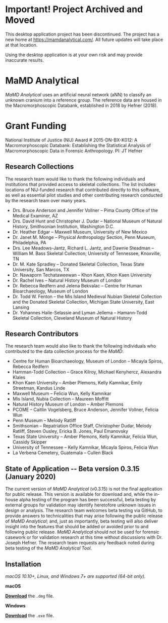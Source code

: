 # Important! Project Archived and Moved

This desktop application project has been discontinued. The project has a new home at https://mamdanalytical.com/. All future updates will take place at that location.

Using the desktop application is at your own risk and may provide inaccurate results.


# MaMD Analytical

*MaMD Analytical* uses an artificial neural network (aNN) to classify an unknown cranium into a reference group. The reference data are housed in the Macromorphoscopic Databank, established in 2018 by Hefner (2018).

# Grant Funding

National Institute of Justice (NIJ) Award # 2015-DN-BX-K012: A Macromorphoscopic Databank: Establishing the Statistical Analysis of Macromorphoscopic Data in Forensic Anthropology. PI: JT Hefner

## Research Collections

The research team would like to thank the following individuals and institutions that provided access to skeletal collections. The list includes locations of NIJ-funded research that contributed directly to this software, as well as essential pilot studies and other contributing research conducted by the research team over many years.

- Drs. Bruce Anderson and Jennifer Vollner – Pima County Office of the Medical Examiner, AZ
- Drs. David Hunt and Christopher J. Dudar – National Museum of Natural History, Smithsonian Institution, Washington D.C.
- Dr. Heather Edgar – Maxwell Museum, University of New Mexico
- Dr. Janet M. Monge – Physical Anthropology Section, Penn Museum, Philadelphia, PA
- Drs. Lee Meadows-Jantz, Richard L. Jantz, and Dawnie Steadman – William M. Bass Skeletal Collection; University of Tennessee, Knoxville, TN
- Dr. M. Kate Spradley – Donated Skeletal Collection, Texas State University, San Marcos, TX
- Dr. Nawaporn Techataweewan – Khon Kaen, Khon Kaen University
- Dr. Rachel Ives – Natural History Museum of London
- Dr. Rebecca Redfern and Jelena Bekvalac – Centre for Human Bioarchaeology, Museum of London
- Dr. Todd W. Fenton – the Mis Island Medieval Nubian Skeletal Collection and the Donated Skeletal Collection, Michigan State University, East Lansing
- Dr. Yohannes Haile-Selassie and Lyman Jellema – Hamann-Todd Skeletal Collection, Cleveland Museum of Natural History

## Research Contributors

The research team would also like to thank the following individuals who contributed to the data collection process for the *MaMD*:

- Centre for Human Bioarchaeology, Museum of London – Micayla Spiros, Rebecca Redfern
- Hamman-Todd Collection – Grace Kilroy, Michael Kenyhercz, Alexandra Klales
- Khon Kaen University – Amber Plemons, Kelly Kamnikar, Emily Streetman, Kandus Linde
- Maxwell Museum – Felicia Wun, Kelly Kamnikar
- Mis Island, Nubia Collection – Maureen Moffitt
- Natural History Museum of London – Amber Plemons
- PCOME – Caitlin Vogelsberg, Bruce Anderson, Jennifer Vollner, Felicia Wun
- Penn Museum – Melody Ratliff
- Smithsonian – Repatriation Office Staff, Christopher Dudar, Melody Ratliff, Steven Ousley, Ericka B. Jones, Paul Emanovsky
- Texas State University – Amber Plemons, Kelly Kamnikar, Felicia Wun, Cassidy Skipper
- University of Tennessee – Kelly Kamnikar, Micayla Spiros, Felicia Wun
- La Verbena Cemetery, Guatemala – Cullen Black

## State of Application -- Beta version 0.3.15 (January 2020)

The current version of *MaMD Analytical* (v0.3.15) is not the final application for public release. This version is available for download and, while the in-house alpha testing of the program has been successful, beta testing by external groups for validation may identify heretofore unknown issues in design or analysis. The research team welcomes beta testing via GitHub, to provide answers to technicalities that may arise following the public release of *MaMD Analytical*; and, just as importantly, beta testing will also deliver insight into the features that should be added or avoided prior to and following public release. *MaMD Analytical* should not be used for forensic casework or for validation research at this time without discussions with Dr. Joseph Hefner. The research team requests any feedback noted during beta testing of the *MaMD Analytical Tool*.

## Installation

*macOS 10.10+, Linux, and Windows 7+ are supported (64-bit only).*

**macOS**

[**Download**](https://github.com/rer145/mamd-analytical/releases/latest) the `.dmg` file.

**Windows**

[**Download**](https://github.com/rer145/mamd-analytical/releases/latest) the `.exe` file.

